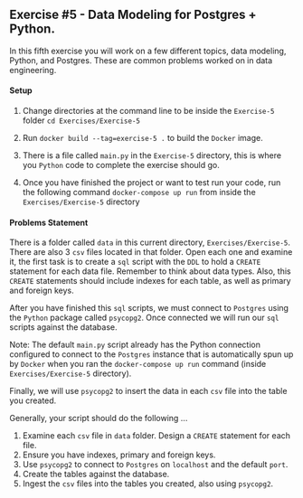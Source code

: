 ## Exercise #5 - Data Modeling for Postgres + Python.

In this fifth exercise you will work on a few different topics,
data modeling, Python, and Postgres. These are common problems worked 
on in data engineering.

#### Setup
1. Change directories at the command line 
   to be inside the `Exercise-5` folder `cd Exercises/Exercise-5`
   
2. Run `docker build --tag=exercise-5 .` to build the `Docker` image.

3. There is a file called `main.py` in the `Exercise-5` directory, this
is where you `Python` code to complete the exercise should go.
   
4. Once you have finished the project or want to test run your code,
   run the following command `docker-compose up run` from inside the `Exercises/Exercise-5` directory

#### Problems Statement
There is a folder called `data` in this current directory, `Exercises/Exercise-5`. There are also
3 `csv` files located in that folder. Open each one and examine it, the 
first task is to create a `sql` script with the `DDL` to hold
a `CREATE` statement for each data file. Remember to think about data types. 
Also, this `CREATE` statements should include indexes for each table, as well
as primary and foreign keys.

After you have finished this `sql` scripts, we must connect to `Postgres` using the `Python` package
called `psycopg2`. Once connected we will run our `sql` scripts against the database.

Note: The default `main.py` script already has the Python connection configured to connect
to the `Postgres` instance that is automatically spun up by `Docker` when you ran
the `docker-compose up run` command (inside `Exercises/Exercise-5` directory).

Finally, we will use `psycopg2` to insert the data in each `csv` file into the table you created.

Generally, your script should do the following ...
1. Examine each `csv` file in `data` folder. Design a `CREATE` statement for each file.
2. Ensure you have indexes, primary and foreign keys.
3. Use `psycopg2` to connect to `Postgres` on `localhost` and the default `port`.
4. Create the tables against the database.
5. Ingest the `csv` files into the tables you created, also using `psycopg2`.
